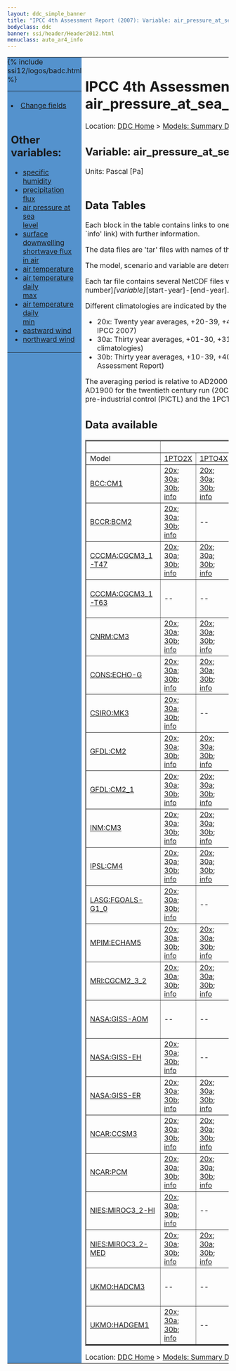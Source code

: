 ```yaml
---
layout: ddc_simple_banner
title: "IPCC 4th Assessment Report (2007): Variable: air_pressure_at_sea_level"
bodyclass: ddc
banner: ssi/header/Header2012.html
menuclass: auto_ar4_info
---
```



<table width="100%" border="0" cellspacing="0" cellpadding="0" style="border-collapse: collapse;">
<tr style="margin:0;padding:0;border:0;">
<td style="margin:0;padding:0;border:0;height:1pt;width:150pt;background:#5492CD;" valign="top" >

<div id="lh-col2" class="auto_ar4_info">
<table class="menumain" bgcolor="#5492CD" cellspacing="0" width="100%" border="0">
<tr><td>

<br/>
<li><a href="var-air_pressure_at_sea_level-change.html">Change fields</a></li><br/>

<h2> Other variables:</h2>
<ul>
<li><a href="var-specific_humidity.html">specific humidity</a></li>
<li><a href="var-precipitation_flux.html">precipitation flux</a></li>
<li><a href="var-air_pressure_at_sea_level.html">air pressure at sea<br/> level</a></li>
<li><a href="var-surface_downwelling_shortwave_flux_in_air.html">surface downwelling<br/> shortwave flux in air</a></li>
<li><a href="var-air_temperature.html">air temperature</a></li>
<li><a href="var-air_temperature_daily_max.html">air temperature daily<br/> max</a></li>
<li><a href="var-air_temperature_daily_min.html">air temperature daily<br/> min</a></li>
<li><a href="var-eastward_wind.html">eastward wind</a></li>
<li><a href="var-northward_wind.html">northward wind</a></li>
</ul>

</td></tr> 
{% include ssi12/logos/badc.html %}
</table>
</div>
</td>
<td><h1>IPCC 4th Assessment Report (2007): Variable: air_pressure_at_sea_level</h1>

<!-- Breadcrumb1 -->
<div id="breadcrumb1" align="left">
Location: <a href="/index.html">DDC Home</a> > <a href="/sim/gcm_clim/">Models: Summary Data</a>
> <a href="/sim/gcm_clim/SRES_AR4/index.html">AR4 (2007): SRES scenarios</a>
</div>
<!-- End of Breadcrumb1 --><h2>Variable: air_pressure_at_sea_level</h2>
Units: Pascal [Pa]<br/>

<br/>
<h2> Data Tables</h2>

Each block in the table contains links to one or more data files and
to one information page (the `info' link) with further information.
<p/>

The data files are 'tar' files with names of the form
[model]_[scenario]_[variable]_[climatology].tar.
<p/>

The model, scenario and variable are determined by the position in
the table.
<p/>

Each tar file contains several NetCDF files with names of the form:
[model]_[scenario]_[ensemble number]_[variable]_[start-year]-[end-year].nc.
<p/>

Different climatologies are indicated by the links within each table entry.
<ul>
<li>20x: Twenty year averages, +20-39, +46-65, +80-99, +180-199 (as used in Chapt. 10 of IPCC 2007)</li>
<li>30a: Thirty year averages, +01-30, +31-60, +61-90 (as used in the observational climatologies)</li>
<li>30b: Thirty year averages, +10-39, +40-69, +70-99 (for compatibility with the 3rd Assessment Report)</li>
</ul>
The averaging period is relative to AD2000 for SRES scenarios A1B, A2 and B1,
relative to AD1900 for the twentieth century run (20C3M) and relative to the
start of the experiment for the pre-industrial control (PICTL) and the
1PCTO2X and 1PCTO4X runs.
<p/>

<h2>Data available</h2>

<table class="data-table"  border="2">
<tr><td></td>
<td colspan="8" align="center">Scenario</td>
</tr>
<tr><td>Model</td>
      <td><a href="scenario-1PTO2X.html">1PTO2X</a></td>
      <td><a href="scenario-1PTO4X.html">1PTO4X</a></td>
      <td><a href="scenario-SRB1.html">SRB1</a></td>
      <td><a href="scenario-20C3M.html">20C3M</a></td>
      <td><a href="scenario-COMMIT.html">COMMIT</a></td>
      <td><a href="scenario-PICTL.html">PICTL</a></td>
      <td><a href="scenario-SRA1B.html">SRA1B</a></td>
      <td><a href="scenario-SRA2.html">SRA2</a></td>
</tr>
<tr><td class="data-table-col1"><a href="model-BCC-CM1.html">BCC:CM1</a></td>
      <td class="data-table-item">
      <a href="/cgi-bin/downl/ar4_nc/psl/BCCM1_1PTO2X_psl_oc20x.tar">20x</a>;
      <a href="/cgi-bin/downl/ar4_nc/psl/BCCM1_1PTO2X_psl_oc30a.tar">30a</a>;
      <a href="/cgi-bin/downl/ar4_nc/psl/BCCM1_1PTO2X_psl_oc30b.tar">30b</a>;
      <a href="/ar4/info/BCC-CM1_1PTO2X_psl.html">info</a></td>
      <td class="data-table-item">
      <a href="/cgi-bin/downl/ar4_nc/psl/BCCM1_1PTO4X_psl_oc20x.tar">20x</a>;
      <a href="/cgi-bin/downl/ar4_nc/psl/BCCM1_1PTO4X_psl_oc30a.tar">30a</a>;
      <a href="/cgi-bin/downl/ar4_nc/psl/BCCM1_1PTO4X_psl_oc30b.tar">30b</a>;
      <a href="/ar4/info/BCC-CM1_1PTO4X_psl.html">info</a></td>
      <td class="data-table-item">
      <a href="/cgi-bin/downl/ar4_nc/psl/BCCM1_SRB1_psl_c20x.tar">20x</a>;
      <a href="/cgi-bin/downl/ar4_nc/psl/BCCM1_SRB1_psl_c30b.tar">30b</a>;
      <a href="/ar4/info/BCC-CM1_SRB1_psl.html">info</a></td>
      <td class="data-table-empty">--</td>
      <td class="data-table-empty">--</td>
      <td class="data-table-empty">--</td>
      <td class="data-table-empty">--</td>
      <td class="data-table-empty">--</td>
</tr>
<tr><td class="data-table-col1"><a href="model-BCCR-BCM2.html">BCCR:BCM2</a></td>
      <td class="data-table-item">
      <a href="/cgi-bin/downl/ar4_nc/psl/BCM2_1PTO2X_psl_oc20x.tar">20x</a>;
      <a href="/cgi-bin/downl/ar4_nc/psl/BCM2_1PTO2X_psl_oc30a.tar">30a</a>;
      <a href="/cgi-bin/downl/ar4_nc/psl/BCM2_1PTO2X_psl_oc30b.tar">30b</a>;
      <a href="/ar4/info/BCCR-BCM2_1PTO2X_psl.html">info</a></td>
      <td class="data-table-empty">--</td>
      <td class="data-table-item">
      <a href="/cgi-bin/downl/ar4_nc/psl/BCM2_SRB1_psl_c20x.tar">20x</a>;
      <a href="/cgi-bin/downl/ar4_nc/psl/BCM2_SRB1_psl_c30b.tar">30b</a>;
      <a href="/ar4/info/BCCR-BCM2_SRB1_psl.html">info</a></td>
      <td class="data-table-item">
      <a href="/cgi-bin/downl/ar4_nc/psl/BCM2_20C3M_psl_c30a.tar">30a</a>;
      <a href="/ar4/info/BCCR-BCM2_20C3M_psl.html">info</a></td>
      <td class="data-table-item">
      <a href="/cgi-bin/downl/ar4_nc/psl/BCM2_COMMIT_psl_c20x.tar">20x</a>;
      <a href="/cgi-bin/downl/ar4_nc/psl/BCM2_COMMIT_psl_c30b.tar">30b</a>;
      <a href="/ar4/info/BCCR-BCM2_COMMIT_psl.html">info</a></td>
      <td class="data-table-item">
      <a href="/cgi-bin/downl/ar4_nc/psl/BCM2_PICTL_psl_oc20x.tar">20x</a>;
      <a href="/cgi-bin/downl/ar4_nc/psl/BCM2_PICTL_psl_oc30a.tar">30a</a>;
      <a href="/cgi-bin/downl/ar4_nc/psl/BCM2_PICTL_psl_oc30b.tar">30b</a>;
      <a href="/ar4/info/BCCR-BCM2_PICTL_psl.html">info</a></td>
      <td class="data-table-item">
      <a href="/cgi-bin/downl/ar4_nc/psl/BCM2_SRA1B_psl_c20x.tar">20x</a>;
      <a href="/cgi-bin/downl/ar4_nc/psl/BCM2_SRA1B_psl_c30b.tar">30b</a>;
      <a href="/ar4/info/BCCR-BCM2_SRA1B_psl.html">info</a></td>
      <td class="data-table-item">
      <a href="/cgi-bin/downl/ar4_nc/psl/BCM2_SRA2_psl_c20x.tar">20x</a>;
      <a href="/cgi-bin/downl/ar4_nc/psl/BCM2_SRA2_psl_c30b.tar">30b</a>;
      <a href="/ar4/info/BCCR-BCM2_SRA2_psl.html">info</a></td>
</tr>
<tr><td class="data-table-col1"><a href="model-CCCMA-CGCM3_1-T47.html">CCCMA:CGCM3_1-T47</a></td>
      <td class="data-table-item">
      <a href="/cgi-bin/downl/ar4_nc/psl/CGMR_1PTO2X_psl_oc20x.tar">20x</a>;
      <a href="/cgi-bin/downl/ar4_nc/psl/CGMR_1PTO2X_psl_oc30a.tar">30a</a>;
      <a href="/cgi-bin/downl/ar4_nc/psl/CGMR_1PTO2X_psl_oc30b.tar">30b</a>;
      <a href="/ar4/info/CCCMA-CGCM3_1-T47_1PTO2X_psl.html">info</a></td>
      <td class="data-table-item">
      <a href="/cgi-bin/downl/ar4_nc/psl/CGMR_1PTO4X_psl_oc20x.tar">20x</a>;
      <a href="/cgi-bin/downl/ar4_nc/psl/CGMR_1PTO4X_psl_oc30a.tar">30a</a>;
      <a href="/cgi-bin/downl/ar4_nc/psl/CGMR_1PTO4X_psl_oc30b.tar">30b</a>;
      <a href="/ar4/info/CCCMA-CGCM3_1-T47_1PTO4X_psl.html">info</a></td>
      <td class="data-table-empty">--</td>
      <td class="data-table-item">
      <a href="/cgi-bin/downl/ar4_nc/psl/CGMR_20C3M_psl_c30a.tar">30a</a>;
      <a href="/ar4/info/CCCMA-CGCM3_1-T47_20C3M_psl.html">info</a></td>
      <td class="data-table-empty">--</td>
      <td class="data-table-item">
      <a href="/cgi-bin/downl/ar4_nc/psl/CGMR_PICTL_psl_oc20x.tar">20x</a>;
      <a href="/cgi-bin/downl/ar4_nc/psl/CGMR_PICTL_psl_oc30a.tar">30a</a>;
      <a href="/cgi-bin/downl/ar4_nc/psl/CGMR_PICTL_psl_oc30b.tar">30b</a>;
      <a href="/ar4/info/CCCMA-CGCM3_1-T47_PICTL_psl.html">info</a></td>
      <td class="data-table-item">
      <a href="/cgi-bin/downl/ar4_nc/psl/CGMR_SRA1B_psl_c20x.tar">20x</a>;
      <a href="/cgi-bin/downl/ar4_nc/psl/CGMR_SRA1B_psl_c30b.tar">30b</a>;
      <a href="/ar4/info/CCCMA-CGCM3_1-T47_SRA1B_psl.html">info</a></td>
      <td class="data-table-empty">--</td>
</tr>
<tr><td class="data-table-col1"><a href="model-CCCMA-CGCM3_1-T63.html">CCCMA:CGCM3_1-T63</a></td>
      <td class="data-table-empty">--</td>
      <td class="data-table-empty">--</td>
      <td class="data-table-item">
      <a href="/cgi-bin/downl/ar4_nc/psl/CGHR_SRB1_psl_c20x.tar">20x</a>;
      <a href="/cgi-bin/downl/ar4_nc/psl/CGHR_SRB1_psl_c30b.tar">30b</a>;
      <a href="/ar4/info/CCCMA-CGCM3_1-T63_SRB1_psl.html">info</a></td>
      <td class="data-table-item">
      <a href="/cgi-bin/downl/ar4_nc/psl/CGHR_20C3M_psl_c30a.tar">30a</a>;
      <a href="/ar4/info/CCCMA-CGCM3_1-T63_20C3M_psl.html">info</a></td>
      <td class="data-table-empty">--</td>
      <td class="data-table-item">
      <a href="/cgi-bin/downl/ar4_nc/psl/CGHR_PICTL_psl_oc20x.tar">20x</a>;
      <a href="/cgi-bin/downl/ar4_nc/psl/CGHR_PICTL_psl_oc30a.tar">30a</a>;
      <a href="/cgi-bin/downl/ar4_nc/psl/CGHR_PICTL_psl_oc30b.tar">30b</a>;
      <a href="/ar4/info/CCCMA-CGCM3_1-T63_PICTL_psl.html">info</a></td>
      <td class="data-table-item">
      <a href="/cgi-bin/downl/ar4_nc/psl/CGHR_SRA1B_psl_c20x.tar">20x</a>;
      <a href="/cgi-bin/downl/ar4_nc/psl/CGHR_SRA1B_psl_c30b.tar">30b</a>;
      <a href="/ar4/info/CCCMA-CGCM3_1-T63_SRA1B_psl.html">info</a></td>
      <td class="data-table-empty">--</td>
</tr>
<tr><td class="data-table-col1"><a href="model-CNRM-CM3.html">CNRM:CM3</a></td>
      <td class="data-table-item">
      <a href="/cgi-bin/downl/ar4_nc/psl/CNCM3_1PTO2X_psl_oc20x.tar">20x</a>;
      <a href="/cgi-bin/downl/ar4_nc/psl/CNCM3_1PTO2X_psl_oc30a.tar">30a</a>;
      <a href="/cgi-bin/downl/ar4_nc/psl/CNCM3_1PTO2X_psl_oc30b.tar">30b</a>;
      <a href="/ar4/info/CNRM-CM3_1PTO2X_psl.html">info</a></td>
      <td class="data-table-item">
      <a href="/cgi-bin/downl/ar4_nc/psl/CNCM3_1PTO4X_psl_oc20x.tar">20x</a>;
      <a href="/cgi-bin/downl/ar4_nc/psl/CNCM3_1PTO4X_psl_oc30a.tar">30a</a>;
      <a href="/cgi-bin/downl/ar4_nc/psl/CNCM3_1PTO4X_psl_oc30b.tar">30b</a>;
      <a href="/ar4/info/CNRM-CM3_1PTO4X_psl.html">info</a></td>
      <td class="data-table-item">
      <a href="/cgi-bin/downl/ar4_nc/psl/CNCM3_SRB1_psl_c20x.tar">20x</a>;
      <a href="/cgi-bin/downl/ar4_nc/psl/CNCM3_SRB1_psl_c30b.tar">30b</a>;
      <a href="/ar4/info/CNRM-CM3_SRB1_psl.html">info</a></td>
      <td class="data-table-item">
      <a href="/cgi-bin/downl/ar4_nc/psl/CNCM3_20C3M_psl_c30a.tar">30a</a>;
      <a href="/ar4/info/CNRM-CM3_20C3M_psl.html">info</a></td>
      <td class="data-table-item">
      <a href="/cgi-bin/downl/ar4_nc/psl/CNCM3_COMMIT_psl_c20x.tar">20x</a>;
      <a href="/cgi-bin/downl/ar4_nc/psl/CNCM3_COMMIT_psl_c30b.tar">30b</a>;
      <a href="/ar4/info/CNRM-CM3_COMMIT_psl.html">info</a></td>
      <td class="data-table-item">
      <a href="/cgi-bin/downl/ar4_nc/psl/CNCM3_PICTL_psl_oc20x.tar">20x</a>;
      <a href="/cgi-bin/downl/ar4_nc/psl/CNCM3_PICTL_psl_oc30a.tar">30a</a>;
      <a href="/cgi-bin/downl/ar4_nc/psl/CNCM3_PICTL_psl_oc30b.tar">30b</a>;
      <a href="/ar4/info/CNRM-CM3_PICTL_psl.html">info</a></td>
      <td class="data-table-item">
      <a href="/cgi-bin/downl/ar4_nc/psl/CNCM3_SRA1B_psl_c20x.tar">20x</a>;
      <a href="/cgi-bin/downl/ar4_nc/psl/CNCM3_SRA1B_psl_c30b.tar">30b</a>;
      <a href="/ar4/info/CNRM-CM3_SRA1B_psl.html">info</a></td>
      <td class="data-table-item">
      <a href="/cgi-bin/downl/ar4_nc/psl/CNCM3_SRA2_psl_c20x.tar">20x</a>;
      <a href="/cgi-bin/downl/ar4_nc/psl/CNCM3_SRA2_psl_c30b.tar">30b</a>;
      <a href="/ar4/info/CNRM-CM3_SRA2_psl.html">info</a></td>
</tr>
<tr><td class="data-table-col1"><a href="model-CONS-ECHO-G.html">CONS:ECHO-G</a></td>
      <td class="data-table-item">
      <a href="/cgi-bin/downl/ar4_nc/psl/ECHOG_1PTO2X_psl_oc20x.tar">20x</a>;
      <a href="/cgi-bin/downl/ar4_nc/psl/ECHOG_1PTO2X_psl_oc30a.tar">30a</a>;
      <a href="/cgi-bin/downl/ar4_nc/psl/ECHOG_1PTO2X_psl_oc30b.tar">30b</a>;
      <a href="/ar4/info/CONS-ECHO-G_1PTO2X_psl.html">info</a></td>
      <td class="data-table-item">
      <a href="/cgi-bin/downl/ar4_nc/psl/ECHOG_1PTO4X_psl_oc20x.tar">20x</a>;
      <a href="/cgi-bin/downl/ar4_nc/psl/ECHOG_1PTO4X_psl_oc30a.tar">30a</a>;
      <a href="/cgi-bin/downl/ar4_nc/psl/ECHOG_1PTO4X_psl_oc30b.tar">30b</a>;
      <a href="/ar4/info/CONS-ECHO-G_1PTO4X_psl.html">info</a></td>
      <td class="data-table-empty">--</td>
      <td class="data-table-item">
      <a href="/cgi-bin/downl/ar4_nc/psl/ECHOG_20C3M_psl_c30a.tar">30a</a>;
      <a href="/ar4/info/CONS-ECHO-G_20C3M_psl.html">info</a></td>
      <td class="data-table-item">
      <a href="/cgi-bin/downl/ar4_nc/psl/ECHOG_COMMIT_psl_c20x.tar">20x</a>;
      <a href="/cgi-bin/downl/ar4_nc/psl/ECHOG_COMMIT_psl_c30b.tar">30b</a>;
      <a href="/ar4/info/CONS-ECHO-G_COMMIT_psl.html">info</a></td>
      <td class="data-table-item">
      <a href="/cgi-bin/downl/ar4_nc/psl/ECHOG_PICTL_psl_oc20x.tar">20x</a>;
      <a href="/cgi-bin/downl/ar4_nc/psl/ECHOG_PICTL_psl_oc30a.tar">30a</a>;
      <a href="/cgi-bin/downl/ar4_nc/psl/ECHOG_PICTL_psl_oc30b.tar">30b</a>;
      <a href="/ar4/info/CONS-ECHO-G_PICTL_psl.html">info</a></td>
      <td class="data-table-item">
      <a href="/cgi-bin/downl/ar4_nc/psl/ECHOG_SRA1B_psl_c20x.tar">20x</a>;
      <a href="/cgi-bin/downl/ar4_nc/psl/ECHOG_SRA1B_psl_c30b.tar">30b</a>;
      <a href="/ar4/info/CONS-ECHO-G_SRA1B_psl.html">info</a></td>
      <td class="data-table-item">
      <a href="/cgi-bin/downl/ar4_nc/psl/ECHOG_SRA2_psl_c20x.tar">20x</a>;
      <a href="/cgi-bin/downl/ar4_nc/psl/ECHOG_SRA2_psl_c30b.tar">30b</a>;
      <a href="/ar4/info/CONS-ECHO-G_SRA2_psl.html">info</a></td>
</tr>
<tr><td class="data-table-col1"><a href="model-CSIRO-MK3.html">CSIRO:MK3</a></td>
      <td class="data-table-item">
      <a href="/cgi-bin/downl/ar4_nc/psl/CSMK3_1PTO2X_psl_oc20x.tar">20x</a>;
      <a href="/cgi-bin/downl/ar4_nc/psl/CSMK3_1PTO2X_psl_oc30a.tar">30a</a>;
      <a href="/cgi-bin/downl/ar4_nc/psl/CSMK3_1PTO2X_psl_oc30b.tar">30b</a>;
      <a href="/ar4/info/CSIRO-MK3_1PTO2X_psl.html">info</a></td>
      <td class="data-table-empty">--</td>
      <td class="data-table-item">
      <a href="/cgi-bin/downl/ar4_nc/psl/CSMK3_SRB1_psl_c20x.tar">20x</a>;
      <a href="/cgi-bin/downl/ar4_nc/psl/CSMK3_SRB1_psl_c30b.tar">30b</a>;
      <a href="/ar4/info/CSIRO-MK3_SRB1_psl.html">info</a></td>
      <td class="data-table-item">
      <a href="/cgi-bin/downl/ar4_nc/psl/CSMK3_20C3M_psl_c30a.tar">30a</a>;
      <a href="/ar4/info/CSIRO-MK3_20C3M_psl.html">info</a></td>
      <td class="data-table-item">
      <a href="/cgi-bin/downl/ar4_nc/psl/CSMK3_COMMIT_psl_c20x.tar">20x</a>;
      <a href="/cgi-bin/downl/ar4_nc/psl/CSMK3_COMMIT_psl_c30b.tar">30b</a>;
      <a href="/ar4/info/CSIRO-MK3_COMMIT_psl.html">info</a></td>
      <td class="data-table-item">
      <a href="/cgi-bin/downl/ar4_nc/psl/CSMK3_PICTL_psl_oc20x.tar">20x</a>;
      <a href="/cgi-bin/downl/ar4_nc/psl/CSMK3_PICTL_psl_oc30a.tar">30a</a>;
      <a href="/cgi-bin/downl/ar4_nc/psl/CSMK3_PICTL_psl_oc30b.tar">30b</a>;
      <a href="/ar4/info/CSIRO-MK3_PICTL_psl.html">info</a></td>
      <td class="data-table-item">
      <a href="/cgi-bin/downl/ar4_nc/psl/CSMK3_SRA1B_psl_c20x.tar">20x</a>;
      <a href="/cgi-bin/downl/ar4_nc/psl/CSMK3_SRA1B_psl_c30b.tar">30b</a>;
      <a href="/ar4/info/CSIRO-MK3_SRA1B_psl.html">info</a></td>
      <td class="data-table-empty">--</td>
</tr>
<tr><td class="data-table-col1"><a href="model-GFDL-CM2.html">GFDL:CM2</a></td>
      <td class="data-table-item">
      <a href="/cgi-bin/downl/ar4_nc/psl/GFCM20_1PTO2X_psl_oc20x.tar">20x</a>;
      <a href="/cgi-bin/downl/ar4_nc/psl/GFCM20_1PTO2X_psl_oc30a.tar">30a</a>;
      <a href="/cgi-bin/downl/ar4_nc/psl/GFCM20_1PTO2X_psl_oc30b.tar">30b</a>;
      <a href="/ar4/info/GFDL-CM2_1PTO2X_psl.html">info</a></td>
      <td class="data-table-item">
      <a href="/cgi-bin/downl/ar4_nc/psl/GFCM20_1PTO4X_psl_oc20x.tar">20x</a>;
      <a href="/cgi-bin/downl/ar4_nc/psl/GFCM20_1PTO4X_psl_oc30a.tar">30a</a>;
      <a href="/cgi-bin/downl/ar4_nc/psl/GFCM20_1PTO4X_psl_oc30b.tar">30b</a>;
      <a href="/ar4/info/GFDL-CM2_1PTO4X_psl.html">info</a></td>
      <td class="data-table-item">
      <a href="/cgi-bin/downl/ar4_nc/psl/GFCM20_SRB1_psl_c20x.tar">20x</a>;
      <a href="/cgi-bin/downl/ar4_nc/psl/GFCM20_SRB1_psl_c30b.tar">30b</a>;
      <a href="/ar4/info/GFDL-CM2_SRB1_psl.html">info</a></td>
      <td class="data-table-item">
      <a href="/cgi-bin/downl/ar4_nc/psl/GFCM20_20C3M_psl_c30a.tar">30a</a>;
      <a href="/ar4/info/GFDL-CM2_20C3M_psl.html">info</a></td>
      <td class="data-table-item">
      <a href="/cgi-bin/downl/ar4_nc/psl/GFCM20_COMMIT_psl_c20x.tar">20x</a>;
      <a href="/cgi-bin/downl/ar4_nc/psl/GFCM20_COMMIT_psl_c30b.tar">30b</a>;
      <a href="/ar4/info/GFDL-CM2_COMMIT_psl.html">info</a></td>
      <td class="data-table-item">
      <a href="/cgi-bin/downl/ar4_nc/psl/GFCM20_PICTL_psl_oc20x.tar">20x</a>;
      <a href="/cgi-bin/downl/ar4_nc/psl/GFCM20_PICTL_psl_oc30a.tar">30a</a>;
      <a href="/cgi-bin/downl/ar4_nc/psl/GFCM20_PICTL_psl_oc30b.tar">30b</a>;
      <a href="/ar4/info/GFDL-CM2_PICTL_psl.html">info</a></td>
      <td class="data-table-item">
      <a href="/cgi-bin/downl/ar4_nc/psl/GFCM20_SRA1B_psl_c20x.tar">20x</a>;
      <a href="/cgi-bin/downl/ar4_nc/psl/GFCM20_SRA1B_psl_c30b.tar">30b</a>;
      <a href="/ar4/info/GFDL-CM2_SRA1B_psl.html">info</a></td>
      <td class="data-table-item">
      <a href="/cgi-bin/downl/ar4_nc/psl/GFCM20_SRA2_psl_c20x.tar">20x</a>;
      <a href="/cgi-bin/downl/ar4_nc/psl/GFCM20_SRA2_psl_c30b.tar">30b</a>;
      <a href="/ar4/info/GFDL-CM2_SRA2_psl.html">info</a></td>
</tr>
<tr><td class="data-table-col1"><a href="model-GFDL-CM2_1.html">GFDL:CM2_1</a></td>
      <td class="data-table-item">
      <a href="/cgi-bin/downl/ar4_nc/psl/GFCM21_1PTO2X_psl_oc20x.tar">20x</a>;
      <a href="/cgi-bin/downl/ar4_nc/psl/GFCM21_1PTO2X_psl_oc30a.tar">30a</a>;
      <a href="/cgi-bin/downl/ar4_nc/psl/GFCM21_1PTO2X_psl_oc30b.tar">30b</a>;
      <a href="/ar4/info/GFDL-CM2_1_1PTO2X_psl.html">info</a></td>
      <td class="data-table-item">
      <a href="/cgi-bin/downl/ar4_nc/psl/GFCM21_1PTO4X_psl_oc20x.tar">20x</a>;
      <a href="/cgi-bin/downl/ar4_nc/psl/GFCM21_1PTO4X_psl_oc30a.tar">30a</a>;
      <a href="/cgi-bin/downl/ar4_nc/psl/GFCM21_1PTO4X_psl_oc30b.tar">30b</a>;
      <a href="/ar4/info/GFDL-CM2_1_1PTO4X_psl.html">info</a></td>
      <td class="data-table-item">
      <a href="/cgi-bin/downl/ar4_nc/psl/GFCM21_SRB1_psl_c20x.tar">20x</a>;
      <a href="/cgi-bin/downl/ar4_nc/psl/GFCM21_SRB1_psl_c30b.tar">30b</a>;
      <a href="/ar4/info/GFDL-CM2_1_SRB1_psl.html">info</a></td>
      <td class="data-table-item">
      <a href="/cgi-bin/downl/ar4_nc/psl/GFCM21_20C3M_psl_c30a.tar">30a</a>;
      <a href="/ar4/info/GFDL-CM2_1_20C3M_psl.html">info</a></td>
      <td class="data-table-item">
      <a href="/cgi-bin/downl/ar4_nc/psl/GFCM21_COMMIT_psl_c20x.tar">20x</a>;
      <a href="/cgi-bin/downl/ar4_nc/psl/GFCM21_COMMIT_psl_c30b.tar">30b</a>;
      <a href="/ar4/info/GFDL-CM2_1_COMMIT_psl.html">info</a></td>
      <td class="data-table-item">
      <a href="/cgi-bin/downl/ar4_nc/psl/GFCM21_PICTL_psl_oc20x.tar">20x</a>;
      <a href="/cgi-bin/downl/ar4_nc/psl/GFCM21_PICTL_psl_oc30a.tar">30a</a>;
      <a href="/cgi-bin/downl/ar4_nc/psl/GFCM21_PICTL_psl_oc30b.tar">30b</a>;
      <a href="/ar4/info/GFDL-CM2_1_PICTL_psl.html">info</a></td>
      <td class="data-table-item">
      <a href="/cgi-bin/downl/ar4_nc/psl/GFCM21_SRA1B_psl_c20x.tar">20x</a>;
      <a href="/cgi-bin/downl/ar4_nc/psl/GFCM21_SRA1B_psl_c30b.tar">30b</a>;
      <a href="/ar4/info/GFDL-CM2_1_SRA1B_psl.html">info</a></td>
      <td class="data-table-item">
      <a href="/cgi-bin/downl/ar4_nc/psl/GFCM21_SRA2_psl_c20x.tar">20x</a>;
      <a href="/cgi-bin/downl/ar4_nc/psl/GFCM21_SRA2_psl_c30b.tar">30b</a>;
      <a href="/ar4/info/GFDL-CM2_1_SRA2_psl.html">info</a></td>
</tr>
<tr><td class="data-table-col1"><a href="model-INM-CM3.html">INM:CM3</a></td>
      <td class="data-table-item">
      <a href="/cgi-bin/downl/ar4_nc/psl/INCM3_1PTO2X_psl_oc20x.tar">20x</a>;
      <a href="/cgi-bin/downl/ar4_nc/psl/INCM3_1PTO2X_psl_oc30a.tar">30a</a>;
      <a href="/cgi-bin/downl/ar4_nc/psl/INCM3_1PTO2X_psl_oc30b.tar">30b</a>;
      <a href="/ar4/info/INM-CM3_1PTO2X_psl.html">info</a></td>
      <td class="data-table-item">
      <a href="/cgi-bin/downl/ar4_nc/psl/INCM3_1PTO4X_psl_oc20x.tar">20x</a>;
      <a href="/cgi-bin/downl/ar4_nc/psl/INCM3_1PTO4X_psl_oc30a.tar">30a</a>;
      <a href="/cgi-bin/downl/ar4_nc/psl/INCM3_1PTO4X_psl_oc30b.tar">30b</a>;
      <a href="/ar4/info/INM-CM3_1PTO4X_psl.html">info</a></td>
      <td class="data-table-item">
      <a href="/cgi-bin/downl/ar4_nc/psl/INCM3_SRB1_psl_c20x.tar">20x</a>;
      <a href="/cgi-bin/downl/ar4_nc/psl/INCM3_SRB1_psl_c30b.tar">30b</a>;
      <a href="/ar4/info/INM-CM3_SRB1_psl.html">info</a></td>
      <td class="data-table-item">
      <a href="/cgi-bin/downl/ar4_nc/psl/INCM3_20C3M_psl_c30a.tar">30a</a>;
      <a href="/ar4/info/INM-CM3_20C3M_psl.html">info</a></td>
      <td class="data-table-item">
      <a href="/cgi-bin/downl/ar4_nc/psl/INCM3_COMMIT_psl_c20x.tar">20x</a>;
      <a href="/cgi-bin/downl/ar4_nc/psl/INCM3_COMMIT_psl_c30b.tar">30b</a>;
      <a href="/ar4/info/INM-CM3_COMMIT_psl.html">info</a></td>
      <td class="data-table-item">
      <a href="/cgi-bin/downl/ar4_nc/psl/INCM3_PICTL_psl_oc20x.tar">20x</a>;
      <a href="/cgi-bin/downl/ar4_nc/psl/INCM3_PICTL_psl_oc30a.tar">30a</a>;
      <a href="/cgi-bin/downl/ar4_nc/psl/INCM3_PICTL_psl_oc30b.tar">30b</a>;
      <a href="/ar4/info/INM-CM3_PICTL_psl.html">info</a></td>
      <td class="data-table-item">
      <a href="/cgi-bin/downl/ar4_nc/psl/INCM3_SRA1B_psl_c20x.tar">20x</a>;
      <a href="/cgi-bin/downl/ar4_nc/psl/INCM3_SRA1B_psl_c30b.tar">30b</a>;
      <a href="/ar4/info/INM-CM3_SRA1B_psl.html">info</a></td>
      <td class="data-table-item">
      <a href="/cgi-bin/downl/ar4_nc/psl/INCM3_SRA2_psl_c20x.tar">20x</a>;
      <a href="/cgi-bin/downl/ar4_nc/psl/INCM3_SRA2_psl_c30b.tar">30b</a>;
      <a href="/ar4/info/INM-CM3_SRA2_psl.html">info</a></td>
</tr>
<tr><td class="data-table-col1"><a href="model-IPSL-CM4.html">IPSL:CM4</a></td>
      <td class="data-table-item">
      <a href="/cgi-bin/downl/ar4_nc/psl/IPCM4_1PTO2X_psl_oc20x.tar">20x</a>;
      <a href="/cgi-bin/downl/ar4_nc/psl/IPCM4_1PTO2X_psl_oc30a.tar">30a</a>;
      <a href="/cgi-bin/downl/ar4_nc/psl/IPCM4_1PTO2X_psl_oc30b.tar">30b</a>;
      <a href="/ar4/info/IPSL-CM4_1PTO2X_psl.html">info</a></td>
      <td class="data-table-item">
      <a href="/cgi-bin/downl/ar4_nc/psl/IPCM4_1PTO4X_psl_oc20x.tar">20x</a>;
      <a href="/cgi-bin/downl/ar4_nc/psl/IPCM4_1PTO4X_psl_oc30a.tar">30a</a>;
      <a href="/cgi-bin/downl/ar4_nc/psl/IPCM4_1PTO4X_psl_oc30b.tar">30b</a>;
      <a href="/ar4/info/IPSL-CM4_1PTO4X_psl.html">info</a></td>
      <td class="data-table-item">
      <a href="/cgi-bin/downl/ar4_nc/psl/IPCM4_SRB1_psl_c20x.tar">20x</a>;
      <a href="/cgi-bin/downl/ar4_nc/psl/IPCM4_SRB1_psl_c30b.tar">30b</a>;
      <a href="/ar4/info/IPSL-CM4_SRB1_psl.html">info</a></td>
      <td class="data-table-item">
      <a href="/cgi-bin/downl/ar4_nc/psl/IPCM4_20C3M_psl_c30a.tar">30a</a>;
      <a href="/ar4/info/IPSL-CM4_20C3M_psl.html">info</a></td>
      <td class="data-table-item">
      <a href="/cgi-bin/downl/ar4_nc/psl/IPCM4_COMMIT_psl_c20x.tar">20x</a>;
      <a href="/cgi-bin/downl/ar4_nc/psl/IPCM4_COMMIT_psl_c30b.tar">30b</a>;
      <a href="/ar4/info/IPSL-CM4_COMMIT_psl.html">info</a></td>
      <td class="data-table-item">
      <a href="/cgi-bin/downl/ar4_nc/psl/IPCM4_PICTL_psl_oc20x.tar">20x</a>;
      <a href="/cgi-bin/downl/ar4_nc/psl/IPCM4_PICTL_psl_oc30a.tar">30a</a>;
      <a href="/cgi-bin/downl/ar4_nc/psl/IPCM4_PICTL_psl_oc30b.tar">30b</a>;
      <a href="/ar4/info/IPSL-CM4_PICTL_psl.html">info</a></td>
      <td class="data-table-item">
      <a href="/cgi-bin/downl/ar4_nc/psl/IPCM4_SRA1B_psl_c20x.tar">20x</a>;
      <a href="/cgi-bin/downl/ar4_nc/psl/IPCM4_SRA1B_psl_c30b.tar">30b</a>;
      <a href="/ar4/info/IPSL-CM4_SRA1B_psl.html">info</a></td>
      <td class="data-table-item">
      <a href="/cgi-bin/downl/ar4_nc/psl/IPCM4_SRA2_psl_c20x.tar">20x</a>;
      <a href="/cgi-bin/downl/ar4_nc/psl/IPCM4_SRA2_psl_c30b.tar">30b</a>;
      <a href="/ar4/info/IPSL-CM4_SRA2_psl.html">info</a></td>
</tr>
<tr><td class="data-table-col1"><a href="model-LASG-FGOALS-G1_0.html">LASG:FGOALS-G1_0</a></td>
      <td class="data-table-item">
      <a href="/cgi-bin/downl/ar4_nc/psl/FGOALS_1PTO2X_psl_oc20x.tar">20x</a>;
      <a href="/cgi-bin/downl/ar4_nc/psl/FGOALS_1PTO2X_psl_oc30a.tar">30a</a>;
      <a href="/cgi-bin/downl/ar4_nc/psl/FGOALS_1PTO2X_psl_oc30b.tar">30b</a>;
      <a href="/ar4/info/LASG-FGOALS-G1_0_1PTO2X_psl.html">info</a></td>
      <td class="data-table-empty">--</td>
      <td class="data-table-item">
      <a href="/cgi-bin/downl/ar4_nc/psl/FGOALS_SRB1_psl_c20x.tar">20x</a>;
      <a href="/cgi-bin/downl/ar4_nc/psl/FGOALS_SRB1_psl_c30b.tar">30b</a>;
      <a href="/ar4/info/LASG-FGOALS-G1_0_SRB1_psl.html">info</a></td>
      <td class="data-table-item">
      <a href="/cgi-bin/downl/ar4_nc/psl/FGOALS_20C3M_psl_c30a.tar">30a</a>;
      <a href="/ar4/info/LASG-FGOALS-G1_0_20C3M_psl.html">info</a></td>
      <td class="data-table-item">
      <a href="/cgi-bin/downl/ar4_nc/psl/FGOALS_COMMIT_psl_c20x.tar">20x</a>;
      <a href="/cgi-bin/downl/ar4_nc/psl/FGOALS_COMMIT_psl_c30b.tar">30b</a>;
      <a href="/ar4/info/LASG-FGOALS-G1_0_COMMIT_psl.html">info</a></td>
      <td class="data-table-item">
      <a href="/cgi-bin/downl/ar4_nc/psl/FGOALS_PICTL_psl_oc20x.tar">20x</a>;
      <a href="/cgi-bin/downl/ar4_nc/psl/FGOALS_PICTL_psl_oc30a.tar">30a</a>;
      <a href="/cgi-bin/downl/ar4_nc/psl/FGOALS_PICTL_psl_oc30b.tar">30b</a>;
      <a href="/ar4/info/LASG-FGOALS-G1_0_PICTL_psl.html">info</a></td>
      <td class="data-table-item">
      <a href="/cgi-bin/downl/ar4_nc/psl/FGOALS_SRA1B_psl_c20x.tar">20x</a>;
      <a href="/cgi-bin/downl/ar4_nc/psl/FGOALS_SRA1B_psl_c30b.tar">30b</a>;
      <a href="/ar4/info/LASG-FGOALS-G1_0_SRA1B_psl.html">info</a></td>
      <td class="data-table-empty">--</td>
</tr>
<tr><td class="data-table-col1"><a href="model-MPIM-ECHAM5.html">MPIM:ECHAM5</a></td>
      <td class="data-table-item">
      <a href="/cgi-bin/downl/ar4_nc/psl/MPEH5_1PTO2X_psl_oc20x.tar">20x</a>;
      <a href="/cgi-bin/downl/ar4_nc/psl/MPEH5_1PTO2X_psl_oc30a.tar">30a</a>;
      <a href="/cgi-bin/downl/ar4_nc/psl/MPEH5_1PTO2X_psl_oc30b.tar">30b</a>;
      <a href="/ar4/info/MPIM-ECHAM5_1PTO2X_psl.html">info</a></td>
      <td class="data-table-item">
      <a href="/cgi-bin/downl/ar4_nc/psl/MPEH5_1PTO4X_psl_oc20x.tar">20x</a>;
      <a href="/cgi-bin/downl/ar4_nc/psl/MPEH5_1PTO4X_psl_oc30a.tar">30a</a>;
      <a href="/cgi-bin/downl/ar4_nc/psl/MPEH5_1PTO4X_psl_oc30b.tar">30b</a>;
      <a href="/ar4/info/MPIM-ECHAM5_1PTO4X_psl.html">info</a></td>
      <td class="data-table-item">
      <a href="/cgi-bin/downl/ar4_nc/psl/MPEH5_SRB1_psl_c20x.tar">20x</a>;
      <a href="/cgi-bin/downl/ar4_nc/psl/MPEH5_SRB1_psl_c30b.tar">30b</a>;
      <a href="/ar4/info/MPIM-ECHAM5_SRB1_psl.html">info</a></td>
      <td class="data-table-item">
      <a href="/cgi-bin/downl/ar4_nc/psl/MPEH5_20C3M_psl_c30a.tar">30a</a>;
      <a href="/ar4/info/MPIM-ECHAM5_20C3M_psl.html">info</a></td>
      <td class="data-table-item">
      <a href="/cgi-bin/downl/ar4_nc/psl/MPEH5_COMMIT_psl_c20x.tar">20x</a>;
      <a href="/cgi-bin/downl/ar4_nc/psl/MPEH5_COMMIT_psl_c30b.tar">30b</a>;
      <a href="/ar4/info/MPIM-ECHAM5_COMMIT_psl.html">info</a></td>
      <td class="data-table-item">
      <a href="/cgi-bin/downl/ar4_nc/psl/MPEH5_PICTL_psl_oc20x.tar">20x</a>;
      <a href="/cgi-bin/downl/ar4_nc/psl/MPEH5_PICTL_psl_oc30a.tar">30a</a>;
      <a href="/cgi-bin/downl/ar4_nc/psl/MPEH5_PICTL_psl_oc30b.tar">30b</a>;
      <a href="/ar4/info/MPIM-ECHAM5_PICTL_psl.html">info</a></td>
      <td class="data-table-item">
      <a href="/cgi-bin/downl/ar4_nc/psl/MPEH5_SRA1B_psl_c20x.tar">20x</a>;
      <a href="/cgi-bin/downl/ar4_nc/psl/MPEH5_SRA1B_psl_c30b.tar">30b</a>;
      <a href="/ar4/info/MPIM-ECHAM5_SRA1B_psl.html">info</a></td>
      <td class="data-table-item">
      <a href="/cgi-bin/downl/ar4_nc/psl/MPEH5_SRA2_psl_c20x.tar">20x</a>;
      <a href="/cgi-bin/downl/ar4_nc/psl/MPEH5_SRA2_psl_c30b.tar">30b</a>;
      <a href="/ar4/info/MPIM-ECHAM5_SRA2_psl.html">info</a></td>
</tr>
<tr><td class="data-table-col1"><a href="model-MRI-CGCM2_3_2.html">MRI:CGCM2_3_2</a></td>
      <td class="data-table-item">
      <a href="/cgi-bin/downl/ar4_nc/psl/MRCGCM_1PTO2X_psl_oc20x.tar">20x</a>;
      <a href="/cgi-bin/downl/ar4_nc/psl/MRCGCM_1PTO2X_psl_oc30a.tar">30a</a>;
      <a href="/cgi-bin/downl/ar4_nc/psl/MRCGCM_1PTO2X_psl_oc30b.tar">30b</a>;
      <a href="/ar4/info/MRI-CGCM2_3_2_1PTO2X_psl.html">info</a></td>
      <td class="data-table-item">
      <a href="/cgi-bin/downl/ar4_nc/psl/MRCGCM_1PTO4X_psl_oc20x.tar">20x</a>;
      <a href="/cgi-bin/downl/ar4_nc/psl/MRCGCM_1PTO4X_psl_oc30a.tar">30a</a>;
      <a href="/cgi-bin/downl/ar4_nc/psl/MRCGCM_1PTO4X_psl_oc30b.tar">30b</a>;
      <a href="/ar4/info/MRI-CGCM2_3_2_1PTO4X_psl.html">info</a></td>
      <td class="data-table-item">
      <a href="/cgi-bin/downl/ar4_nc/psl/MRCGCM_SRB1_psl_c20x.tar">20x</a>;
      <a href="/cgi-bin/downl/ar4_nc/psl/MRCGCM_SRB1_psl_c30b.tar">30b</a>;
      <a href="/ar4/info/MRI-CGCM2_3_2_SRB1_psl.html">info</a></td>
      <td class="data-table-item">
      <a href="/cgi-bin/downl/ar4_nc/psl/MRCGCM_20C3M_psl_c30a.tar">30a</a>;
      <a href="/ar4/info/MRI-CGCM2_3_2_20C3M_psl.html">info</a></td>
      <td class="data-table-item">
      <a href="/cgi-bin/downl/ar4_nc/psl/MRCGCM_COMMIT_psl_c20x.tar">20x</a>;
      <a href="/cgi-bin/downl/ar4_nc/psl/MRCGCM_COMMIT_psl_c30b.tar">30b</a>;
      <a href="/ar4/info/MRI-CGCM2_3_2_COMMIT_psl.html">info</a></td>
      <td class="data-table-item">
      <a href="/cgi-bin/downl/ar4_nc/psl/MRCGCM_PICTL_psl_oc20x.tar">20x</a>;
      <a href="/cgi-bin/downl/ar4_nc/psl/MRCGCM_PICTL_psl_oc30a.tar">30a</a>;
      <a href="/cgi-bin/downl/ar4_nc/psl/MRCGCM_PICTL_psl_oc30b.tar">30b</a>;
      <a href="/ar4/info/MRI-CGCM2_3_2_PICTL_psl.html">info</a></td>
      <td class="data-table-item">
      <a href="/cgi-bin/downl/ar4_nc/psl/MRCGCM_SRA1B_psl_c20x.tar">20x</a>;
      <a href="/cgi-bin/downl/ar4_nc/psl/MRCGCM_SRA1B_psl_c30b.tar">30b</a>;
      <a href="/ar4/info/MRI-CGCM2_3_2_SRA1B_psl.html">info</a></td>
      <td class="data-table-item">
      <a href="/cgi-bin/downl/ar4_nc/psl/MRCGCM_SRA2_psl_c20x.tar">20x</a>;
      <a href="/cgi-bin/downl/ar4_nc/psl/MRCGCM_SRA2_psl_c30b.tar">30b</a>;
      <a href="/ar4/info/MRI-CGCM2_3_2_SRA2_psl.html">info</a></td>
</tr>
<tr><td class="data-table-col1"><a href="model-NASA-GISS-AOM.html">NASA:GISS-AOM</a></td>
      <td class="data-table-empty">--</td>
      <td class="data-table-empty">--</td>
      <td class="data-table-item">
      <a href="/cgi-bin/downl/ar4_nc/psl/GIAOM_SRB1_psl_c20x.tar">20x</a>;
      <a href="/cgi-bin/downl/ar4_nc/psl/GIAOM_SRB1_psl_c30b.tar">30b</a>;
      <a href="/ar4/info/NASA-GISS-AOM_SRB1_psl.html">info</a></td>
      <td class="data-table-item">
      <a href="/cgi-bin/downl/ar4_nc/psl/GIAOM_20C3M_psl_c30a.tar">30a</a>;
      <a href="/ar4/info/NASA-GISS-AOM_20C3M_psl.html">info</a></td>
      <td class="data-table-empty">--</td>
      <td class="data-table-item">
      <a href="/cgi-bin/downl/ar4_nc/psl/GIAOM_PICTL_psl_oc20x.tar">20x</a>;
      <a href="/cgi-bin/downl/ar4_nc/psl/GIAOM_PICTL_psl_oc30a.tar">30a</a>;
      <a href="/cgi-bin/downl/ar4_nc/psl/GIAOM_PICTL_psl_oc30b.tar">30b</a>;
      <a href="/ar4/info/NASA-GISS-AOM_PICTL_psl.html">info</a></td>
      <td class="data-table-item">
      <a href="/cgi-bin/downl/ar4_nc/psl/GIAOM_SRA1B_psl_c20x.tar">20x</a>;
      <a href="/cgi-bin/downl/ar4_nc/psl/GIAOM_SRA1B_psl_c30b.tar">30b</a>;
      <a href="/ar4/info/NASA-GISS-AOM_SRA1B_psl.html">info</a></td>
      <td class="data-table-empty">--</td>
</tr>
<tr><td class="data-table-col1"><a href="model-NASA-GISS-EH.html">NASA:GISS-EH</a></td>
      <td class="data-table-item">
      <a href="/cgi-bin/downl/ar4_nc/psl/GIEH_1PTO2X_psl_oc20x.tar">20x</a>;
      <a href="/cgi-bin/downl/ar4_nc/psl/GIEH_1PTO2X_psl_oc30a.tar">30a</a>;
      <a href="/cgi-bin/downl/ar4_nc/psl/GIEH_1PTO2X_psl_oc30b.tar">30b</a>;
      <a href="/ar4/info/NASA-GISS-EH_1PTO2X_psl.html">info</a></td>
      <td class="data-table-empty">--</td>
      <td class="data-table-empty">--</td>
      <td class="data-table-item">
      <a href="/cgi-bin/downl/ar4_nc/psl/GIEH_20C3M_psl_c30a.tar">30a</a>;
      <a href="/ar4/info/NASA-GISS-EH_20C3M_psl.html">info</a></td>
      <td class="data-table-empty">--</td>
      <td class="data-table-item">
      <a href="/cgi-bin/downl/ar4_nc/psl/GIEH_PICTL_psl_oc20x.tar">20x</a>;
      <a href="/cgi-bin/downl/ar4_nc/psl/GIEH_PICTL_psl_oc30a.tar">30a</a>;
      <a href="/cgi-bin/downl/ar4_nc/psl/GIEH_PICTL_psl_oc30b.tar">30b</a>;
      <a href="/ar4/info/NASA-GISS-EH_PICTL_psl.html">info</a></td>
      <td class="data-table-item">
      <a href="/cgi-bin/downl/ar4_nc/psl/GIEH_SRA1B_psl_c20x.tar">20x</a>;
      <a href="/cgi-bin/downl/ar4_nc/psl/GIEH_SRA1B_psl_c30b.tar">30b</a>;
      <a href="/ar4/info/NASA-GISS-EH_SRA1B_psl.html">info</a></td>
      <td class="data-table-empty">--</td>
</tr>
<tr><td class="data-table-col1"><a href="model-NASA-GISS-ER.html">NASA:GISS-ER</a></td>
      <td class="data-table-item">
      <a href="/cgi-bin/downl/ar4_nc/psl/GIER_1PTO2X_psl_oc20x.tar">20x</a>;
      <a href="/cgi-bin/downl/ar4_nc/psl/GIER_1PTO2X_psl_oc30a.tar">30a</a>;
      <a href="/cgi-bin/downl/ar4_nc/psl/GIER_1PTO2X_psl_oc30b.tar">30b</a>;
      <a href="/ar4/info/NASA-GISS-ER_1PTO2X_psl.html">info</a></td>
      <td class="data-table-item">
      <a href="/cgi-bin/downl/ar4_nc/psl/GIER_1PTO4X_psl_oc20x.tar">20x</a>;
      <a href="/cgi-bin/downl/ar4_nc/psl/GIER_1PTO4X_psl_oc30a.tar">30a</a>;
      <a href="/cgi-bin/downl/ar4_nc/psl/GIER_1PTO4X_psl_oc30b.tar">30b</a>;
      <a href="/ar4/info/NASA-GISS-ER_1PTO4X_psl.html">info</a></td>
      <td class="data-table-item">
      <a href="/cgi-bin/downl/ar4_nc/psl/GIER_SRB1_psl_c20x.tar">20x</a>;
      <a href="/cgi-bin/downl/ar4_nc/psl/GIER_SRB1_psl_c30b.tar">30b</a>;
      <a href="/ar4/info/NASA-GISS-ER_SRB1_psl.html">info</a></td>
      <td class="data-table-item">
      <a href="/cgi-bin/downl/ar4_nc/psl/GIER_20C3M_psl_c30a.tar">30a</a>;
      <a href="/ar4/info/NASA-GISS-ER_20C3M_psl.html">info</a></td>
      <td class="data-table-item">
      <a href="/cgi-bin/downl/ar4_nc/psl/GIER_COMMIT_psl_c20x.tar">20x</a>;
      <a href="/cgi-bin/downl/ar4_nc/psl/GIER_COMMIT_psl_c30a.tar">30a</a>;
      <a href="/cgi-bin/downl/ar4_nc/psl/GIER_COMMIT_psl_c30b.tar">30b</a>;
      <a href="/ar4/info/NASA-GISS-ER_COMMIT_psl.html">info</a></td>
      <td class="data-table-item">
      <a href="/cgi-bin/downl/ar4_nc/psl/GIER_PICTL_psl_oc20x.tar">20x</a>;
      <a href="/cgi-bin/downl/ar4_nc/psl/GIER_PICTL_psl_oc30a.tar">30a</a>;
      <a href="/cgi-bin/downl/ar4_nc/psl/GIER_PICTL_psl_oc30b.tar">30b</a>;
      <a href="/ar4/info/NASA-GISS-ER_PICTL_psl.html">info</a></td>
      <td class="data-table-item">
      <a href="/cgi-bin/downl/ar4_nc/psl/GIER_SRA1B_psl_c20x.tar">20x</a>;
      <a href="/cgi-bin/downl/ar4_nc/psl/GIER_SRA1B_psl_c30b.tar">30b</a>;
      <a href="/ar4/info/NASA-GISS-ER_SRA1B_psl.html">info</a></td>
      <td class="data-table-item">
      <a href="/cgi-bin/downl/ar4_nc/psl/GIER_SRA2_psl_c20x.tar">20x</a>;
      <a href="/cgi-bin/downl/ar4_nc/psl/GIER_SRA2_psl_c30b.tar">30b</a>;
      <a href="/ar4/info/NASA-GISS-ER_SRA2_psl.html">info</a></td>
</tr>
<tr><td class="data-table-col1"><a href="model-NCAR-CCSM3.html">NCAR:CCSM3</a></td>
      <td class="data-table-item">
      <a href="/cgi-bin/downl/ar4_nc/psl/NCCCSM_1PTO2X_psl_oc20x.tar">20x</a>;
      <a href="/cgi-bin/downl/ar4_nc/psl/NCCCSM_1PTO2X_psl_oc30a.tar">30a</a>;
      <a href="/cgi-bin/downl/ar4_nc/psl/NCCCSM_1PTO2X_psl_oc30b.tar">30b</a>;
      <a href="/ar4/info/NCAR-CCSM3_1PTO2X_psl.html">info</a></td>
      <td class="data-table-item">
      <a href="/cgi-bin/downl/ar4_nc/psl/NCCCSM_1PTO4X_psl_oc20x.tar">20x</a>;
      <a href="/cgi-bin/downl/ar4_nc/psl/NCCCSM_1PTO4X_psl_oc30a.tar">30a</a>;
      <a href="/cgi-bin/downl/ar4_nc/psl/NCCCSM_1PTO4X_psl_oc30b.tar">30b</a>;
      <a href="/ar4/info/NCAR-CCSM3_1PTO4X_psl.html">info</a></td>
      <td class="data-table-item">
      <a href="/cgi-bin/downl/ar4_nc/psl/NCCCSM_SRB1_psl_c20x.tar">20x</a>;
      <a href="/cgi-bin/downl/ar4_nc/psl/NCCCSM_SRB1_psl_c30b.tar">30b</a>;
      <a href="/ar4/info/NCAR-CCSM3_SRB1_psl.html">info</a></td>
      <td class="data-table-item">
      <a href="/cgi-bin/downl/ar4_nc/psl/NCCCSM_20C3M_psl_c30a.tar">30a</a>;
      <a href="/ar4/info/NCAR-CCSM3_20C3M_psl.html">info</a></td>
      <td class="data-table-item">
      <a href="/cgi-bin/downl/ar4_nc/psl/NCCCSM_COMMIT_psl_c20x.tar">20x</a>;
      <a href="/cgi-bin/downl/ar4_nc/psl/NCCCSM_COMMIT_psl_c30b.tar">30b</a>;
      <a href="/ar4/info/NCAR-CCSM3_COMMIT_psl.html">info</a></td>
      <td class="data-table-item">
      <a href="/cgi-bin/downl/ar4_nc/psl/NCCCSM_PICTL_psl_oc20x.tar">20x</a>;
      <a href="/cgi-bin/downl/ar4_nc/psl/NCCCSM_PICTL_psl_oc30a.tar">30a</a>;
      <a href="/cgi-bin/downl/ar4_nc/psl/NCCCSM_PICTL_psl_oc30b.tar">30b</a>;
      <a href="/ar4/info/NCAR-CCSM3_PICTL_psl.html">info</a></td>
      <td class="data-table-item">
      <a href="/cgi-bin/downl/ar4_nc/psl/NCCCSM_SRA1B_psl_c20x.tar">20x</a>;
      <a href="/cgi-bin/downl/ar4_nc/psl/NCCCSM_SRA1B_psl_c30b.tar">30b</a>;
      <a href="/ar4/info/NCAR-CCSM3_SRA1B_psl.html">info</a></td>
      <td class="data-table-item">
      <a href="/cgi-bin/downl/ar4_nc/psl/NCCCSM_SRA2_psl_c20x.tar">20x</a>;
      <a href="/cgi-bin/downl/ar4_nc/psl/NCCCSM_SRA2_psl_c30b.tar">30b</a>;
      <a href="/ar4/info/NCAR-CCSM3_SRA2_psl.html">info</a></td>
</tr>
<tr><td class="data-table-col1"><a href="model-NCAR-PCM.html">NCAR:PCM</a></td>
      <td class="data-table-item">
      <a href="/cgi-bin/downl/ar4_nc/psl/NCPCM_1PTO2X_psl_oc20x.tar">20x</a>;
      <a href="/cgi-bin/downl/ar4_nc/psl/NCPCM_1PTO2X_psl_oc30a.tar">30a</a>;
      <a href="/cgi-bin/downl/ar4_nc/psl/NCPCM_1PTO2X_psl_oc30b.tar">30b</a>;
      <a href="/ar4/info/NCAR-PCM_1PTO2X_psl.html">info</a></td>
      <td class="data-table-item">
      <a href="/cgi-bin/downl/ar4_nc/psl/NCPCM_1PTO4X_psl_oc20x.tar">20x</a>;
      <a href="/cgi-bin/downl/ar4_nc/psl/NCPCM_1PTO4X_psl_oc30a.tar">30a</a>;
      <a href="/cgi-bin/downl/ar4_nc/psl/NCPCM_1PTO4X_psl_oc30b.tar">30b</a>;
      <a href="/ar4/info/NCAR-PCM_1PTO4X_psl.html">info</a></td>
      <td class="data-table-empty">--</td>
      <td class="data-table-item">
      <a href="/cgi-bin/downl/ar4_nc/psl/NCPCM_20C3M_psl_c30a.tar">30a</a>;
      <a href="/ar4/info/NCAR-PCM_20C3M_psl.html">info</a></td>
      <td class="data-table-empty">--</td>
      <td class="data-table-item">
      <a href="/cgi-bin/downl/ar4_nc/psl/NCPCM_PICTL_psl_oc20x.tar">20x</a>;
      <a href="/cgi-bin/downl/ar4_nc/psl/NCPCM_PICTL_psl_oc30a.tar">30a</a>;
      <a href="/cgi-bin/downl/ar4_nc/psl/NCPCM_PICTL_psl_oc30b.tar">30b</a>;
      <a href="/ar4/info/NCAR-PCM_PICTL_psl.html">info</a></td>
      <td class="data-table-item">
      <a href="/cgi-bin/downl/ar4_nc/psl/NCPCM_SRA1B_psl_c20x.tar">20x</a>;
      <a href="/cgi-bin/downl/ar4_nc/psl/NCPCM_SRA1B_psl_c30b.tar">30b</a>;
      <a href="/ar4/info/NCAR-PCM_SRA1B_psl.html">info</a></td>
      <td class="data-table-item">
      <a href="/cgi-bin/downl/ar4_nc/psl/NCPCM_SRA2_psl_c20x.tar">20x</a>;
      <a href="/cgi-bin/downl/ar4_nc/psl/NCPCM_SRA2_psl_c30b.tar">30b</a>;
      <a href="/ar4/info/NCAR-PCM_SRA2_psl.html">info</a></td>
</tr>
<tr><td class="data-table-col1"><a href="model-NIES-MIROC3_2-HI.html">NIES:MIROC3_2-HI</a></td>
      <td class="data-table-item">
      <a href="/cgi-bin/downl/ar4_nc/psl/MIHR_1PTO2X_psl_oc20x.tar">20x</a>;
      <a href="/cgi-bin/downl/ar4_nc/psl/MIHR_1PTO2X_psl_oc30a.tar">30a</a>;
      <a href="/cgi-bin/downl/ar4_nc/psl/MIHR_1PTO2X_psl_oc30b.tar">30b</a>;
      <a href="/ar4/info/NIES-MIROC3_2-HI_1PTO2X_psl.html">info</a></td>
      <td class="data-table-empty">--</td>
      <td class="data-table-item">
      <a href="/cgi-bin/downl/ar4_nc/psl/MIHR_SRB1_psl_c20x.tar">20x</a>;
      <a href="/cgi-bin/downl/ar4_nc/psl/MIHR_SRB1_psl_c30b.tar">30b</a>;
      <a href="/ar4/info/NIES-MIROC3_2-HI_SRB1_psl.html">info</a></td>
      <td class="data-table-item">
      <a href="/cgi-bin/downl/ar4_nc/psl/MIHR_20C3M_psl_c30a.tar">30a</a>;
      <a href="/ar4/info/NIES-MIROC3_2-HI_20C3M_psl.html">info</a></td>
      <td class="data-table-empty">--</td>
      <td class="data-table-item">
      <a href="/cgi-bin/downl/ar4_nc/psl/MIHR_PICTL_psl_oc20x.tar">20x</a>;
      <a href="/cgi-bin/downl/ar4_nc/psl/MIHR_PICTL_psl_oc30a.tar">30a</a>;
      <a href="/cgi-bin/downl/ar4_nc/psl/MIHR_PICTL_psl_oc30b.tar">30b</a>;
      <a href="/ar4/info/NIES-MIROC3_2-HI_PICTL_psl.html">info</a></td>
      <td class="data-table-item">
      <a href="/cgi-bin/downl/ar4_nc/psl/MIHR_SRA1B_psl_c20x.tar">20x</a>;
      <a href="/cgi-bin/downl/ar4_nc/psl/MIHR_SRA1B_psl_c30b.tar">30b</a>;
      <a href="/ar4/info/NIES-MIROC3_2-HI_SRA1B_psl.html">info</a></td>
      <td class="data-table-empty">--</td>
</tr>
<tr><td class="data-table-col1"><a href="model-NIES-MIROC3_2-MED.html">NIES:MIROC3_2-MED</a></td>
      <td class="data-table-item">
      <a href="/cgi-bin/downl/ar4_nc/psl/MIMR_1PTO2X_psl_oc20x.tar">20x</a>;
      <a href="/cgi-bin/downl/ar4_nc/psl/MIMR_1PTO2X_psl_oc30a.tar">30a</a>;
      <a href="/cgi-bin/downl/ar4_nc/psl/MIMR_1PTO2X_psl_oc30b.tar">30b</a>;
      <a href="/ar4/info/NIES-MIROC3_2-MED_1PTO2X_psl.html">info</a></td>
      <td class="data-table-item">
      <a href="/cgi-bin/downl/ar4_nc/psl/MIMR_1PTO4X_psl_oc20x.tar">20x</a>;
      <a href="/cgi-bin/downl/ar4_nc/psl/MIMR_1PTO4X_psl_oc30a.tar">30a</a>;
      <a href="/cgi-bin/downl/ar4_nc/psl/MIMR_1PTO4X_psl_oc30b.tar">30b</a>;
      <a href="/ar4/info/NIES-MIROC3_2-MED_1PTO4X_psl.html">info</a></td>
      <td class="data-table-item">
      <a href="/cgi-bin/downl/ar4_nc/psl/MIMR_SRB1_psl_c20x.tar">20x</a>;
      <a href="/cgi-bin/downl/ar4_nc/psl/MIMR_SRB1_psl_c30b.tar">30b</a>;
      <a href="/ar4/info/NIES-MIROC3_2-MED_SRB1_psl.html">info</a></td>
      <td class="data-table-item">
      <a href="/cgi-bin/downl/ar4_nc/psl/MIMR_20C3M_psl_c30a.tar">30a</a>;
      <a href="/ar4/info/NIES-MIROC3_2-MED_20C3M_psl.html">info</a></td>
      <td class="data-table-item">
      <a href="/cgi-bin/downl/ar4_nc/psl/MIMR_COMMIT_psl_c20x.tar">20x</a>;
      <a href="/cgi-bin/downl/ar4_nc/psl/MIMR_COMMIT_psl_c30b.tar">30b</a>;
      <a href="/ar4/info/NIES-MIROC3_2-MED_COMMIT_psl.html">info</a></td>
      <td class="data-table-item">
      <a href="/cgi-bin/downl/ar4_nc/psl/MIMR_PICTL_psl_oc20x.tar">20x</a>;
      <a href="/cgi-bin/downl/ar4_nc/psl/MIMR_PICTL_psl_oc30a.tar">30a</a>;
      <a href="/cgi-bin/downl/ar4_nc/psl/MIMR_PICTL_psl_oc30b.tar">30b</a>;
      <a href="/ar4/info/NIES-MIROC3_2-MED_PICTL_psl.html">info</a></td>
      <td class="data-table-item">
      <a href="/cgi-bin/downl/ar4_nc/psl/MIMR_SRA1B_psl_c20x.tar">20x</a>;
      <a href="/cgi-bin/downl/ar4_nc/psl/MIMR_SRA1B_psl_c30b.tar">30b</a>;
      <a href="/ar4/info/NIES-MIROC3_2-MED_SRA1B_psl.html">info</a></td>
      <td class="data-table-item">
      <a href="/cgi-bin/downl/ar4_nc/psl/MIMR_SRA2_psl_c20x.tar">20x</a>;
      <a href="/cgi-bin/downl/ar4_nc/psl/MIMR_SRA2_psl_c30b.tar">30b</a>;
      <a href="/ar4/info/NIES-MIROC3_2-MED_SRA2_psl.html">info</a></td>
</tr>
<tr><td class="data-table-col1"><a href="model-UKMO-HADCM3.html">UKMO:HADCM3</a></td>
      <td class="data-table-empty">--</td>
      <td class="data-table-empty">--</td>
      <td class="data-table-item">
      <a href="/cgi-bin/downl/ar4_nc/psl/HADCM3_SRB1_psl_c20x.tar">20x</a>;
      <a href="/cgi-bin/downl/ar4_nc/psl/HADCM3_SRB1_psl_c30b.tar">30b</a>;
      <a href="/ar4/info/UKMO-HADCM3_SRB1_psl.html">info</a></td>
      <td class="data-table-item">
      <a href="/cgi-bin/downl/ar4_nc/psl/HADCM3_20C3M_psl_c30a.tar">30a</a>;
      <a href="/ar4/info/UKMO-HADCM3_20C3M_psl.html">info</a></td>
      <td class="data-table-item">
      <a href="/cgi-bin/downl/ar4_nc/psl/HADCM3_COMMIT_psl_c20x.tar">20x</a>;
      <a href="/cgi-bin/downl/ar4_nc/psl/HADCM3_COMMIT_psl_c30b.tar">30b</a>;
      <a href="/ar4/info/UKMO-HADCM3_COMMIT_psl.html">info</a></td>
      <td class="data-table-item">
      <a href="/cgi-bin/downl/ar4_nc/psl/HADCM3_PICTL_psl_oc20x.tar">20x</a>;
      <a href="/cgi-bin/downl/ar4_nc/psl/HADCM3_PICTL_psl_oc30a.tar">30a</a>;
      <a href="/cgi-bin/downl/ar4_nc/psl/HADCM3_PICTL_psl_oc30b.tar">30b</a>;
      <a href="/ar4/info/UKMO-HADCM3_PICTL_psl.html">info</a></td>
      <td class="data-table-item">
      <a href="/cgi-bin/downl/ar4_nc/psl/HADCM3_SRA1B_psl_c20x.tar">20x</a>;
      <a href="/cgi-bin/downl/ar4_nc/psl/HADCM3_SRA1B_psl_c30b.tar">30b</a>;
      <a href="/ar4/info/UKMO-HADCM3_SRA1B_psl.html">info</a></td>
      <td class="data-table-item">
      <a href="/cgi-bin/downl/ar4_nc/psl/HADCM3_SRA2_psl_c20x.tar">20x</a>;
      <a href="/cgi-bin/downl/ar4_nc/psl/HADCM3_SRA2_psl_c30b.tar">30b</a>;
      <a href="/ar4/info/UKMO-HADCM3_SRA2_psl.html">info</a></td>
</tr>
<tr><td class="data-table-col1"><a href="model-UKMO-HADGEM1.html">UKMO:HADGEM1</a></td>
      <td class="data-table-item">
      <a href="/cgi-bin/downl/ar4_nc/psl/HADGEM_1PTO2X_psl_oc20x.tar">20x</a>;
      <a href="/cgi-bin/downl/ar4_nc/psl/HADGEM_1PTO2X_psl_oc30a.tar">30a</a>;
      <a href="/cgi-bin/downl/ar4_nc/psl/HADGEM_1PTO2X_psl_oc30b.tar">30b</a>;
      <a href="/ar4/info/UKMO-HADGEM1_1PTO2X_psl.html">info</a></td>
      <td class="data-table-empty">--</td>
      <td class="data-table-empty">--</td>
      <td class="data-table-item">
      <a href="/cgi-bin/downl/ar4_nc/psl/HADGEM_20C3M_psl_c30a.tar">30a</a>;
      <a href="/ar4/info/UKMO-HADGEM1_20C3M_psl.html">info</a></td>
      <td class="data-table-empty">--</td>
      <td class="data-table-item">
      <a href="/cgi-bin/downl/ar4_nc/psl/HADGEM_PICTL_psl_oc20x.tar">20x</a>;
      <a href="/cgi-bin/downl/ar4_nc/psl/HADGEM_PICTL_psl_oc30a.tar">30a</a>;
      <a href="/cgi-bin/downl/ar4_nc/psl/HADGEM_PICTL_psl_oc30b.tar">30b</a>;
      <a href="/ar4/info/UKMO-HADGEM1_PICTL_psl.html">info</a></td>
      <td class="data-table-item">
      <a href="/cgi-bin/downl/ar4_nc/psl/HADGEM_SRA1B_psl_c20x.tar">20x</a>;
      <a href="/cgi-bin/downl/ar4_nc/psl/HADGEM_SRA1B_psl_c30b.tar">30b</a>;
      <a href="/ar4/info/UKMO-HADGEM1_SRA1B_psl.html">info</a></td>
      <td class="data-table-item">
      <a href="/cgi-bin/downl/ar4_nc/psl/HADGEM_SRA2_psl_c20x.tar">20x</a>;
      <a href="/cgi-bin/downl/ar4_nc/psl/HADGEM_SRA2_psl_c30b.tar">30b</a>;
      <a href="/ar4/info/UKMO-HADGEM1_SRA2_psl.html">info</a></td>
</tr>
</table>
</div>
<!-- Breadcrumb2 -->
<div id="breadcrumb2" align="left">
Location: <a href="/index.html">DDC Home</a> > <a href="/sim/gcm_clim/">Models: Summary Data</a>
> <a href="/sim/gcm_clim/SRES_AR4/index.html">AR4 (2007): SRES scenarios</a>
</div>
<!-- End of Breadcrumb2 --></td></tr></table>

